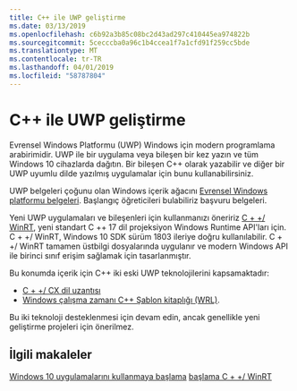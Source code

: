 ```yaml
---
title: C++ ile UWP geliştirme
ms.date: 03/13/2019
ms.openlocfilehash: c6b92a3b85c08bc2d43ad297c410445ea974822b
ms.sourcegitcommit: 5cecccba0a96c1b4ccea1f7a1cfd91f259cc5bde
ms.translationtype: MT
ms.contentlocale: tr-TR
ms.lasthandoff: 04/01/2019
ms.locfileid: "58787804"
---
```

# <a name="uwp-development-with-c"></a>C++ ile UWP geliştirme

Evrensel Windows Platformu (UWP) Windows için modern programlama arabirimidir. UWP ile bir uygulama veya bileşen bir kez yazın ve tüm Windows 10 cihazlarda dağıtın. Bir bileşen C++ olarak yazabilir ve diğer bir UWP uyumlu dilde yazılmış uygulamalar için bunu kullanabilirsiniz.

UWP belgeleri çoğunu olan Windows içerik ağacını [Evrensel Windows platformu belgeleri](/windows/uwp/). Başlangıç öğreticileri bulabiliriz başvuru belgeleri. 

Yeni UWP uygulamaları ve bileşenleri için kullanmanızı öneririz [C + +/ WinRT](/windows/uwp/cpp-and-winrt-apis/), yeni standart C ++ 17 dil projeksiyon Windows Runtime API'ları için. C + +/ WinRT, Windows 10 SDK sürüm 1803 ileriye doğru kullanılabilir. C + +/ WinRT tamamen üstbilgi dosyalarında uygulanır ve modern Windows API ile birinci sınıf erişim sağlamak için tasarlanmıştır.

Bu konumda içerik için C++ iki eski UWP teknolojilerini kapsamaktadır:

- [C + +/ CX dil uzantısı](visual-c-language-reference-c-cx.md)
- [Windows çalışma zamanı C++ Şablon kitaplığı (WRL)](../windows/windows-runtime-cpp-template-library-wrl.md).

Bu iki teknoloji desteklenmesi için devam edin, ancak genellikle yeni geliştirme projeleri için önerilmez.

## <a name="related-articles"></a>İlgili makaleler
[Windows 10 uygulamalarını kullanmaya başlama](/windows/uwp/get-started/)
[başlama C + +/ WinRT](/windows/uwp/cpp-and-winrt-apis/get-started)

